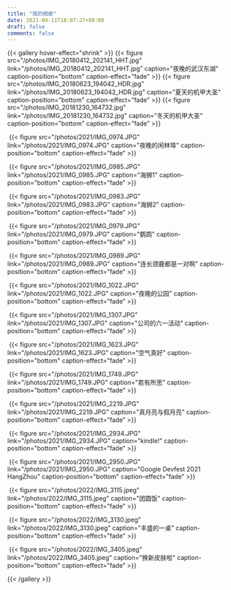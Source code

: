 ```yaml
---
title: "我的相册"
date: 2021-04-11T16:07:27+08:00
draft: false
comments: false
---
```


{{< gallery hover-effect="shrink" >}}
	{{< figure src="/photos/IMG_20180412_202141_HHT.jpg" link="/photos/IMG_20180412_202141_HHT.jpg" caption="夜晚的武汉东湖" caption-position="bottom" caption-effect="fade" >}}
	{{< figure src="/photos/IMG_20180623_194042_HDR.jpg" link="/photos/IMG_20180623_194042_HDR.jpg" caption="夏天的机甲大圣" caption-position="bottom" caption-effect="fade" >}}
	{{< figure src="/photos/IMG_20181230_164732.jpg" link="/photos/IMG_20181230_164732.jpg" caption="冬天的机甲大圣" caption-position="bottom" caption-effect="fade" >}}

​	{{< figure src="/photos/2021/IMG_0974.JPG" link="/photos/2021/IMG_0974.JPG" caption="夜晚的闲林埠" caption-position="bottom" caption-effect="fade" >}}

​	{{< figure src="/photos/2021/IMG_0985.JPG" link="/photos/2021/IMG_0985.JPG" caption="海狮1" caption-position="bottom" caption-effect="fade" >}}

​	{{< figure src="/photos/2021/IMG_0983.JPG" link="/photos/2021/IMG_0983.JPG" caption="海狮2" caption-position="bottom" caption-effect="fade" >}}

​	{{< figure src="/photos/2021/IMG_0979.JPG" link="/photos/2021/IMG_0979.JPG" caption="鹦鹉" caption-position="bottom" caption-effect="fade" >}}

​	{{< figure src="/photos/2021/IMG_0989.JPG" link="/photos/2021/IMG_0989.JPG" caption="连长颈鹿都是一对啊" caption-position="bottom" caption-effect="fade" >}}

​	{{< figure src="/photos/2021/IMG_1022.JPG" link="/photos/2021/IMG_1022.JPG" caption="夜晚的公园" caption-position="bottom" caption-effect="fade" >}}

​	{{< figure src="/photos/2021/IMG_1307.JPG" link="/photos/2021/IMG_1307.JPG" caption="公司的六一活动" caption-position="bottom" caption-effect="fade" >}}

​	{{< figure src="/photos/2021/IMG_1623.JPG" link="/photos/2021/IMG_1623.JPG" caption="空气真好" caption-position="bottom" caption-effect="fade" >}}

​	{{< figure src="/photos/2021/IMG_1749.JPG" link="/photos/2021/IMG_1749.JPG" caption="若有所思" caption-position="bottom" caption-effect="fade" >}}

​	{{< figure src="/photos/2021/IMG_2219.JPG" link="/photos/2021/IMG_2219.JPG" caption="真月亮与假月亮" caption-position="bottom" caption-effect="fade" >}}

​	{{< figure src="/photos/2021/IMG_2934.JPG" link="/photos/2021/IMG_2934.JPG" caption="kindle!" caption-position="bottom" caption-effect="fade" >}}

​	{{< figure src="/photos/2021/IMG_2950.JPG" link="/photos/2021/IMG_2950.JPG" caption="Google Devfest 2021 HangZhou" caption-position="bottom" caption-effect="fade" >}}

​	{{< figure src="/photos/2022/IMG_3115.jpeg" link="/photos/2022/IMG_3115.jpeg" caption="团圆饭" caption-position="bottom" caption-effect="fade" >}}

​	{{< figure src="/photos/2022/IMG_3130.jpeg" link="/photos/2022/IMG_3130.jpeg" caption="丰盛的一桌" caption-position="bottom" caption-effect="fade" >}}

​	{{< figure src="/photos/2022/IMG_3405.jpeg" link="/photos/2022/IMG_3405.jpeg" caption="换新皮肤啦" caption-position="bottom" caption-effect="fade" >}}

{{< /gallery >}}